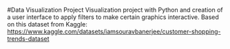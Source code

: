 #Data Visualization Project
Visualization project with Python and creation of a user interface to apply filters to make certain graphics interactive.
Based on this dataset from Kaggle: https://www.kaggle.com/datasets/iamsouravbanerjee/customer-shopping-trends-dataset
